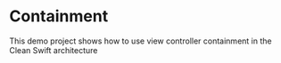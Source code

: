 # Containment
This demo project shows how to use view controller containment in the Clean Swift architecture
